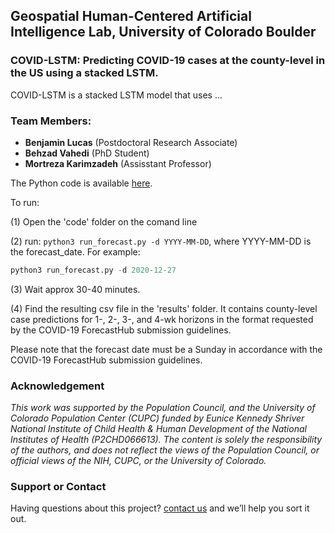## Geospatial Human-Centered Artificial Intelligence Lab, University of Colorado Boulder
 

### COVID-LSTM: Predicting COVID-19 cases at the county-level in the US using a stacked LSTM.


COVID-LSTM is a stacked LSTM model that uses ...

### Team Members:

- **Benjamin Lucas** (Postdoctoral Research Associate)
- **Behzad Vahedi** (PhD Student)
- **Mortreza Karimzadeh** (Assisstant Professor)

The Python code is available [here](https://github.com/geohai/covid_lstm).






To run:

(1) Open the 'code' folder on the comand line

(2) run: `python3 run_forecast.py -d YYYY-MM-DD`, where YYYY-MM-DD is the forecast_date. For example:

```python
python3 run_forecast.py -d 2020-12-27
```

(3) Wait approx 30-40 minutes.

(4) Find the resulting csv file in the 'results' folder. It contains county-level case predictions for 1-, 2-, 3-, and 4-wk horizons in the format requested by the COVID-19 ForecastHub submission guidelines.

Please note that the forecast date must be a Sunday in accordance with the COVID-19 ForecastHub submission guidelines.


### Acknowledgement


_This work was supported by the Population Council, and the University of Colorado Population Center (CUPC) funded by Eunice Kennedy Shriver National Institute of Child Health & Human Development of the National Institutes of Health (P2CHD066613). The content is solely the responsibility of the authors, and does not reflect the views of the Population Council, or official views of the NIH, CUPC, or the University of Colorado._



### Support or Contact

Having questions about this project? [contact us](mailto:benjamin.Lucas@colorado.edu) and we’ll help you sort it out.
